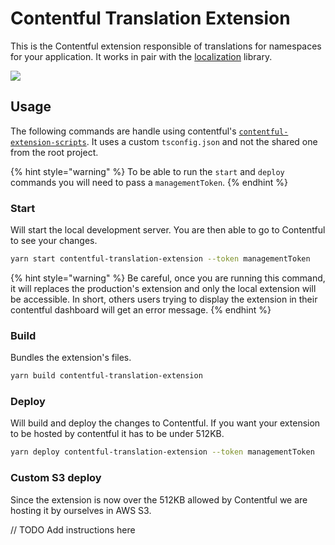 # Contentful Translation Extension

This is the Contentful extension responsible of translations for namespaces for your application. It works in pair with the [localization](../localization/README.md) library.

![](https://user-images.githubusercontent.com/937328/105497145-626c4c80-5cb6-11eb-8df8-1b8f19076768.png)

## Usage

The following commands are handle using contentful's [`contentful-extension-scripts`](https://github.com/jeremybarbet/create-contentful-extension). It uses a custom `tsconfig.json` and not the shared one from the root project.

{% hint style="warning" %}
To be able to run the `start` and `deploy` commands you will need to pass a `managementToken`.
{% endhint %}

### Start

Will start the local development server. You are then able to go to Contentful to see your changes.

```bash
yarn start contentful-translation-extension --token managementToken
```

{% hint style="warning" %}
Be careful, once you are running this command, it will replaces the production's extension and only the local extension will be accessible. In short, others users trying to display the extension in their contentful dashboard will get an error message.
{% endhint %}

### Build

Bundles the extension's files.

```bash
yarn build contentful-translation-extension
```

### Deploy

Will build and deploy the changes to Contentful. If you want your extension to be hosted by contentful it has to be under 512KB.

```bash
yarn deploy contentful-translation-extension --token managementToken
```

### Custom S3 deploy

Since the extension is now over the 512KB allowed by Contentful we are hosting it by ourselves in AWS S3.

// TODO Add instructions here
